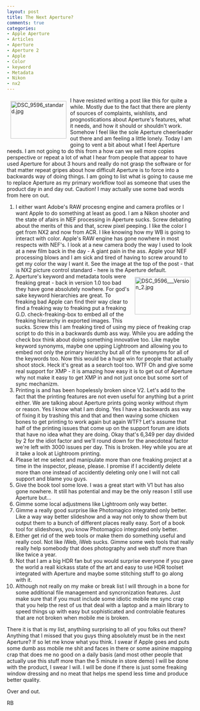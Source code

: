 ```yaml
---
layout: post
title: The Next Aperture?
comments: true
categories:
- Apple Aperture
- Articles
- Aperture
- Aperture 2
- Apple
- Color
- keyword
- Metadata
- Nikon
- nx2
---
```

<a rel="lightbox" href="/wp-content/uploads/2009/05/DSC_9596_standard.jpg"><img title="DSC_9596_standard.jpg" src="/wp-content/uploads/2009/05/.thumbs/.DSC_9596_standard.jpg" border="0" alt="DSC_9596_standard.jpg" hspace="10" vspace="10" width="150" height="101" align="left" /></a>I have resisted writing a post like this for quite a while. Mostly due to the fact that there are plenty of sources of complaints, wishlists, and prognostications about Aperture's features, what it needs, and how it should or shouldn't work. Somehow I feel like the sole Aperture cheerleader out there and am feeling a little lonely. Today I am going to vent a bit about what I feel Aperture needs. I am not going to do this from a how can we sell more copies perspective or repeat a lot of what I hear from people that appear to have used Aperture for about 3 hours and really do not grasp the software or for that matter repeat gripes about how difficult Aperture is to force into a backwards way of doing things. I am going to list what is going to cause me to replace Aperture as my primary workflow tool as someone that uses the product day in and day out. Caution! I may actually use some bad words from here on out.
<ol>
	<li>I either want Adobe's RAW procesng engine and camera profiles or I want Apple to do something at least as good. I am a Nikon shooter and the state of afairs in NEF processing in Aperture sucks. Screw debating about the merits of this and that, screw pixel peeping. I like the color I get from NX2 and now from ACR. I like knowing how my WB is going to interact with color. Apple's RAW engine has gone nowhere in most respects with NEF's. I look at a new camera body the way I used to look at a new film back in the day - A giant pain in the ass. Apple your NEF processing blows and I am sick and tired of having to screw around to get my color the way I want it. See the image at the top of the post - that is NX2 picture control standard - here is the Aperture default.<a rel="lightbox" href="/wp-content/uploads/2009/05/DSC_9596___Version_2.jpg"><img title="DSC_9596___Version_2.jpg" src="/wp-content/uploads/2009/05/.thumbs/.DSC_9596___Version_2.jpg" border="0" alt="DSC_9596___Version_2.jpg" hspace="10" vspace="10" width="150" height="101" align="right" /></a></li>
	<li>Aperture's keyword and metadata tools were freaking great - back in version 1.0 too bad they have gone absolutely nowhere. For god's sake keyword hierarchies are great. To freaking bad Apple can find their way clear to find a freaking way to freaking put a freaking G.D. check-freaking-box to embed all of the freaking hierarchy in exported images. This sucks. Screw this I am freaking tired of using my piece of freaking crap script to do this in a backwards dumb ass way. While you are adding the check box think about doing something innovative too. Like maybe keyword synonyms, maybe one upping Lightroom and allowing you to embed not only the primary hierarchy but all of the synonyms for all of the keywords too. Now this would be a huge win for people that actually shoot stock. Heck it's great as a search tool too. WTF Oh and give some real support for XMP - it is amazing how easy it is to get out of Aperture why not make it easy to get XMP in and not just once but some sort of sync mechanizm.</li>
	<li>Printing is and has been hopelessly broken since V2. Let's add to the fact that the printing features are not even useful for anything but a print either. We are talking about Aperture prints going wonky without rhym or reason. Yes I know what I am doing. Yes I have a backwards ass way of fixing it by trashing this and that and then waving some chicken bones to get printing to work again but again WTF? Let's assume that half of the printing issues that come up on the support forum are idiots that have no idea what they are doing. Okay that's 6,349 per day divided by 2 for the idiot factor and we'll round down for the anecdoteal factor we're left with 3000 issues per day. This is broken. Hey while you are at it take a look at Lightroom printing.</li>
	<li>Please let me select and manipulate more than one freaking project at a time in the inspector, please, please. I promise if I accidently delete more than one instead of accidently deleting only one I will not call support and blame you guys.</li>
	<li>Give the book tool some love. I was a great start with V1 but has also gone nowhere. It still has potential and may be the only reason I still use Aperture but...</li>
	<li>Gimme some local adjustmens like Lightroom only way better.</li>
	<li>Gimme a really good surprise like Photomagico integrated only better. Like a way way better slideshow and a way not only to show them but output them to a bunch of different places really easy. Sort of a book tool for slideshows, you know Photomagico integrated only better.</li>
	<li>Either get rid of the web tools or make them do something useful and really cool. Not like iWeb, iWeb sucks. Gimme some web tools that really really help somebody that does photography and web stuff more than like twice a year.</li>
	<li>Not that I am a big HDR fan but you would surprise everyone if you gave the world a reall kickass state of the art and easy to use HDR toolset integrated with Aperture and maybe some stitching stuff to go along with it.</li>
	<li>Although not really on my make or break list I will through in a bone for some additional file management and syncronization features. Just make sure that if you must include some idiotic mobile me sync crap that you help the rest of us that deal with a laptop and a main library to speed things up with easy but sophisticated and controlable features that are not broken when mobile me is broken.</li>
</ol>
There it is that is my list, anythiing surprising to all of you folks out there? Anything that I missed that you guys thing absolutely must be in the next Aperture? If so let me know what you think. I swear if Apple goes and puts some dumb ass mobile me shit and faces in there or some asinine mapping crap that does me no good on a daily basis (and most other people that actually use this stuff more than the 5 minute in store demo) I will be done with the product, I swear I will. I will be done if there is just some freaking window dressing and no meat that helps me spend less time and produce better quality.

Over and out.

RB